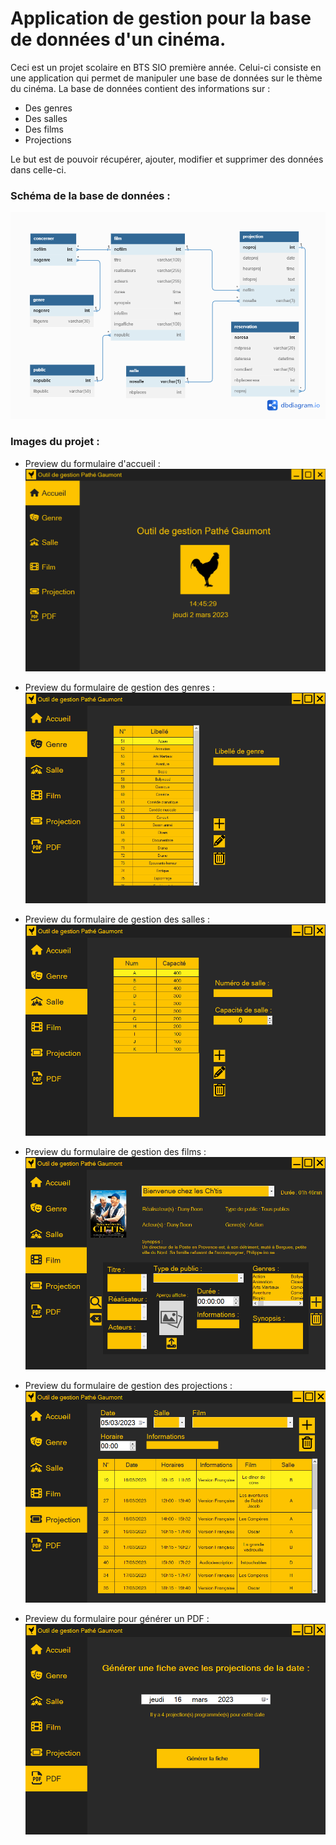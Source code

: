 ﻿# Application de gestion pour la base de données d'un cinéma.
Ceci est un projet scolaire en BTS SIO première année.
Celui-ci consiste en une application qui permet de manipuler une base de données sur le thème du cinéma.
La base de données contient des informations sur :
- Des genres
- Des salles
- Des films
- Projections

Le but est de pouvoir récupérer, ajouter, modifier et supprimer des données dans celle-ci.

### Schéma de la base de données :
![](imagesProjet/preview_bdd.png)

### Images du projet :

- Preview du formulaire d'accueil :
![](imagesProjet/preview_home.png)

- Preview du formulaire de gestion des genres :
![](imagesProjet/preview_genre.png)

- Preview du formulaire de gestion des salles :
![](imagesProjet/preview_salle.png)

- Preview du formulaire de gestion des films :
![](imagesProjet/preview_film.png)

- Preview du formulaire de gestion des projections :
![](imagesProjet/preview_projection.png)

- Preview du formulaire pour générer un PDF :
![](imagesProjet/preview_pdf.png)
